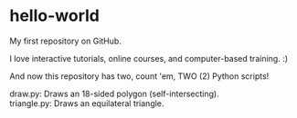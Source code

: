 # hello-world
My first repository on GitHub.

I love interactive tutorials, online courses, and computer-based training. :)

And now this repository has two, count 'em, TWO (2) Python scripts!

draw.py:      Draws an 18-sided polygon (self-intersecting).  
triangle.py:  Draws an equilateral triangle.
